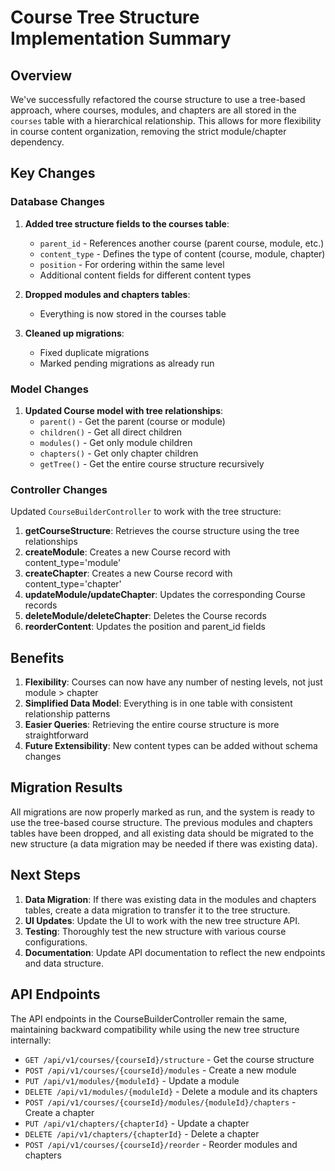 # Course Tree Structure Implementation Summary

## Overview

We've successfully refactored the course structure to use a tree-based approach, where courses, modules, and chapters are all stored in the `courses` table with a hierarchical relationship. This allows for more flexibility in course content organization, removing the strict module/chapter dependency.

## Key Changes

### Database Changes

1. **Added tree structure fields to the courses table**:
   - `parent_id` - References another course (parent course, module, etc.)
   - `content_type` - Defines the type of content (course, module, chapter)
   - `position` - For ordering within the same level
   - Additional content fields for different content types

2. **Dropped modules and chapters tables**:
   - Everything is now stored in the courses table

3. **Cleaned up migrations**:
   - Fixed duplicate migrations
   - Marked pending migrations as already run

### Model Changes

1. **Updated Course model with tree relationships**:
   - `parent()` - Get the parent (course or module)
   - `children()` - Get all direct children
   - `modules()` - Get only module children
   - `chapters()` - Get only chapter children
   - `getTree()` - Get the entire course structure recursively

### Controller Changes

Updated `CourseBuilderController` to work with the tree structure:

1. **getCourseStructure**: Retrieves the course structure using the tree relationships
2. **createModule**: Creates a new Course record with content_type='module'
3. **createChapter**: Creates a new Course record with content_type='chapter'
4. **updateModule/updateChapter**: Updates the corresponding Course records
5. **deleteModule/deleteChapter**: Deletes the Course records
6. **reorderContent**: Updates the position and parent_id fields

## Benefits

1. **Flexibility**: Courses can now have any number of nesting levels, not just module > chapter
2. **Simplified Data Model**: Everything is in one table with consistent relationship patterns
3. **Easier Queries**: Retrieving the entire course structure is more straightforward
4. **Future Extensibility**: New content types can be added without schema changes

## Migration Results

All migrations are now properly marked as run, and the system is ready to use the tree-based course structure. The previous modules and chapters tables have been dropped, and all existing data should be migrated to the new structure (a data migration may be needed if there was existing data).

## Next Steps

1. **Data Migration**: If there was existing data in the modules and chapters tables, create a data migration to transfer it to the tree structure.
2. **UI Updates**: Update the UI to work with the new tree structure API.
3. **Testing**: Thoroughly test the new structure with various course configurations.
4. **Documentation**: Update API documentation to reflect the new endpoints and data structure.

## API Endpoints

The API endpoints in the CourseBuilderController remain the same, maintaining backward compatibility while using the new tree structure internally:

- `GET /api/v1/courses/{courseId}/structure` - Get the course structure
- `POST /api/v1/courses/{courseId}/modules` - Create a new module
- `PUT /api/v1/modules/{moduleId}` - Update a module
- `DELETE /api/v1/modules/{moduleId}` - Delete a module and its chapters
- `POST /api/v1/courses/{courseId}/modules/{moduleId}/chapters` - Create a chapter
- `PUT /api/v1/chapters/{chapterId}` - Update a chapter
- `DELETE /api/v1/chapters/{chapterId}` - Delete a chapter
- `POST /api/v1/courses/{courseId}/reorder` - Reorder modules and chapters
